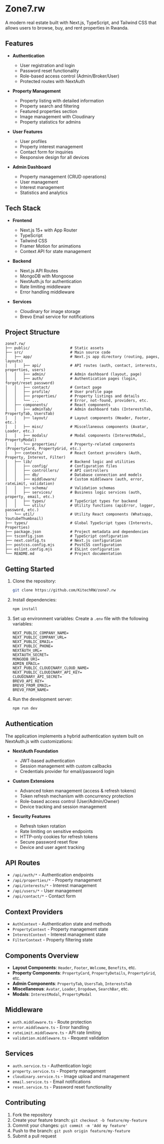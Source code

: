 # Zone7.rw

A modern real estate built with Next.js, TypeScript, and Tailwind CSS that allows users to browse, buy, and rent properties in Rwanda.

## Features

- **Authentication**

  - User registration and login
  - Password reset functionality
  - Role-based access control (Admin/Broker/User)
  - Protected routes with NextAuth

- **Property Management**

  - Property listing with detailed information
  - Property search and filtering
  - Featured properties section
  - Image management with Cloudinary
  - Property statistics for admins

- **User Features**

  - User profiles
  - Property interest management
  - Contact form for inquiries
  - Responsive design for all devices

- **Admin Dashboard**
  - Property management (CRUD operations)
  - User management
  - Interest management
  - Statistics and analytics

## Tech Stack

- **Frontend**

  - Next.js 15+ with App Router
  - TypeScript
  - Tailwind CSS
  - Framer Motion for animations
  - Context API for state management

- **Backend**

  - Next.js API Routes
  - MongoDB with Mongoose
  - NextAuth.js for authentication
  - Rate limiting middleware
  - Error handling middleware

- **Services**
  - Cloudinary for image storage
  - Brevo Email service for notifications

## Project Structure

```
zone7.rw/
├── public/                  # Static assets
├── src/                     # Main source code
│   ├── app/                 # Next.js app directory (routing, pages, layouts)
│   │   ├── api/             # API routes (auth, contact, interests, properties, users)
│   │   ├── admin/           # Admin dashboard (layout, page)
│   │   ├── auth/            # Authentication pages (login, forgot/reset password)
│   │   ├── contact/         # Contact page
│   │   ├── profile/         # User profile page
│   │   ├── properties/      # Property listings and details
│   │   └── ...              # Error, not-found, providers, etc.
│   ├── components/          # React components
│   │   ├── adminTab/        # Admin dashboard tabs (InterestsTab, PropertyTab, UsersTab)
│   │   ├── layout/          # Layout components (Header, Footer, etc.)
│   │   ├── misc/            # Miscellaneous components (Avatar, Loader, etc.)
│   │   ├── modals/          # Modal components (InterestModal, PropertyModal)
│   │   └── properties/      # Property-related components (PropertyCard, PropertyGrid, etc.)
│   ├── contexts/            # React Context providers (Auth, Property, Interest, Filter)
│   ├── lib/                 # Backend logic and utilities
│   │   ├── config/          # Configuration files
│   │   ├── controllers/     # API controllers
│   │   ├── db/              # Database connection and models
│   │   ├── middleware/      # Custom middleware (auth, error, rateLimit, validation)
│   │   ├── schema/          # Validation schemas
│   │   ├── services/        # Business logic services (auth, property, email, etc.)
│   │   ├── types/           # TypeScript types for backend
│   │   └── utils/           # Utility functions (apiError, logger, password, etc.)
│   └── util/                # Utility React components (Whatsapp, YoutubeThumbnail)
├── types/                   # Global TypeScript types (Interests, Properties)
├── package.json             # Project metadata and dependencies
├── tsconfig.json            # TypeScript configuration
├── next.config.ts           # Next.js configuration
├── postcss.config.mjs       # PostCSS configuration
├── eslint.config.mjs        # ESLint configuration
└── README.md                # Project documentation
```

## Getting Started

1. Clone the repository:

   ```bash
   git clone https://github.com/KitechRW/zone7.rw
   ```

2. Install dependencies:

   ```bash
   npm install
   ```

3. Set up environment variables:
   Create a `.env` file with the following variables:

   ```
   NEXT_PUBLIC_COMPANY_NAME=
   NEXT_PUBLIC_COMPANY_URL=
   NEXT_PUBLIC_EMAIL=
   NEXT_PUBLIC_PHONE=
   NEXTAUTH_URL=
   NEXTAUTH_SECRET=
   MONGODB_URI=
   ADMIN_EMAIL=
   NEXT_PUBLIC_CLOUDINARY_CLOUD_NAME=
   NEXT_PUBLIC_CLOUDINARY_API_KEY=
   CLOUDINARY_API_SECRET=
   BREVO_API_KEY=
   BREVO_FROM_EMAIL=
   BREVO_FROM_NAME=
   ```

4. Run the development server:
   ```bash
   npm run dev
   ```

## Authentication

The application implements a hybrid authentication system built on NextAuth.js with customizations:

- **NextAuth Foundation**

  - JWT-based authentication
  - Session management with custom callbacks
  - Credentials provider for email/password login

- **Custom Extensions**

  - Advanced token management (access & refresh tokens)
  - Token refresh mechanism with concurrency protection
  - Role-based access control (User/Admin/Owner)
  - Device tracking and session management

- **Security Features**
  - Refresh token rotation
  - Rate limiting on sensitive endpoints
  - HTTP-only cookies for refresh tokens
  - Secure password reset flow
  - Device and user agent tracking

## API Routes

- `/api/auth/*` - Authentication endpoints
- `/api/properties/*` - Property management
- `/api/interests/*` - Interest management
- `/api/users/*` - User management
- `/api/contact/*` - Contact form

## Context Providers

- `AuthContext` - Authentication state and methods
- `PropertyContext` - Property management state
- `InterestContext` - Interest management state
- `FilterContext` - Property filtering state

## Components Overview

- **Layout Components**: `Header`, `Footer`, `Welcome`, `Benefits`, etc.
- **Property Components**: `PropertyCard`, `PropertyDetails`, `PropertyGrid`, etc.
- **Admin Components**: `PropertyTab`, `UsersTab`, `InterestsTab`
- **Miscellaneous**: `Avatar`, `Loader`, `Dropdown`, `SearchBar`, etc.
- **Modals**: `InterestModal`, `PropertyModal`

## Middleware

- `auth.middleware.ts` - Route protection
- `error.middleware.ts` - Error handling
- `rateLimit.middleware.ts` - API rate limiting
- `validation.middleware.ts` - Request validation

## Services

- `auth.service.ts` - Authentication logic
- `property.service.ts` - Property management
- `cloudinary.service.ts` - Image upload and management
- `email.service.ts` - Email notifications
- `reset.service.ts` - Password reset functionality

## Contributing

1. Fork the repository
2. Create your feature branch: `git checkout -b feature/my-feature`
3. Commit your changes: `git commit -m 'Add my feature'`
4. Push to the branch: `git push origin feature/my-feature`
5. Submit a pull request
